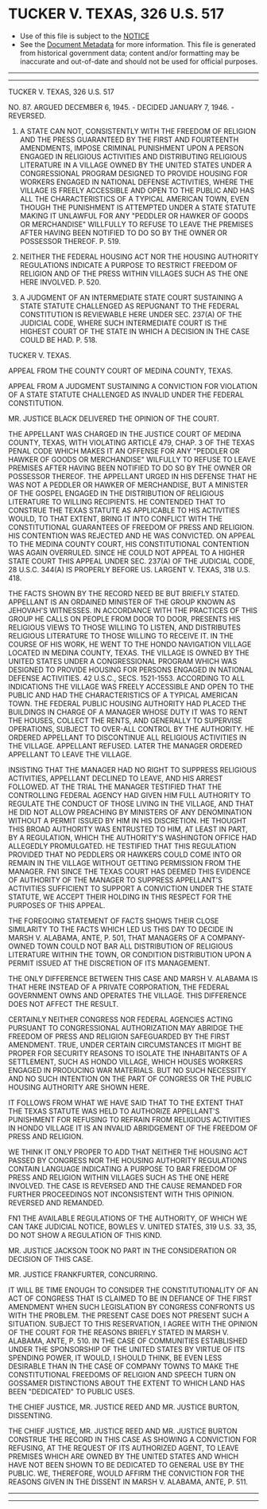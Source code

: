 ---
---

# TUCKER V. TEXAS, 326 U.S. 517

* Use of this file is subject to the [NOTICE](https://github.com/publicdocs/notice/blob/master/NOTICE)
* See the [Document Metadata](../../../) for more information.
  This file is generated from historical government data; content and/or formatting may be inaccurate and out-of-date and should not be used for official purposes.

----------
----------

TUCKER V. TEXAS, 326 U.S. 517

NO. 87.  ARGUED DECEMBER 6, 1945.  - DECIDED JANUARY 7, 1946.  - REVERSED.

1.  A STATE CAN NOT, CONSISTENTLY WITH THE FREEDOM OF RELIGION AND THE PRESS GUARANTEED BY THE FIRST AND FOURTEENTH AMENDMENTS, IMPOSE CRIMINAL PUNISHMENT UPON A PERSON ENGAGED IN RELIGIOUS ACTIVITIES AND DISTRIBUTING RELIGIOUS LITERATURE IN A VILLAGE OWNED BY THE UNITED STATES UNDER A CONGRESSIONAL PROGRAM DESIGNED TO PROVIDE HOUSING FOR WORKERS ENGAGED IN NATIONAL DEFENSE ACTIVITIES, WHERE THE VILLAGE IS FREELY ACCESSIBLE AND OPEN TO THE PUBLIC AND HAS ALL THE CHARACTERISTICS OF A TYPICAL AMERICAN TOWN, EVEN THOUGH THE PUNISHMENT IS ATTEMPTED UNDER A STATE STATUTE MAKING IT UNLAWFUL FOR ANY "PEDDLER OR HAWKER OF GOODS OR MERCHANDISE" WILLFULLY TO REFUSE TO LEAVE THE PREMISES AFTER HAVING BEEN NOTIFIED TO DO SO BY THE OWNER OR POSSESSOR THEREOF.  P. 519.

2.  NEITHER THE FEDERAL HOUSING ACT NOR THE HOUSING AUTHORITY REGULATIONS INDICATE A PURPOSE TO RESTRICT FREEDOM OF RELIGION AND OF THE PRESS WITHIN VILLAGES SUCH AS THE ONE HERE INVOLVED.  P. 520.

3.  A JUDGMENT OF AN INTERMEDIATE STATE COURT SUSTAINING A STATE STATUTE CHALLENGED AS REPUGNANT TO THE FEDERAL CONSTITUTION IS REVIEWABLE HERE UNDER SEC. 237(A) OF THE JUDICIAL CODE, WHERE SUCH INTERMEDIATE COURT IS THE HIGHEST COURT OF THE STATE IN WHICH A DECISION IN THE CASE COULD BE HAD.  P. 518.

TUCKER V. TEXAS.

APPEAL FROM THE COUNTY COURT OF MEDINA COUNTY, TEXAS.

APPEAL FROM A JUDGMENT SUSTAINING A CONVICTION FOR VIOLATION OF A STATE STATUTE CHALLENGED AS INVALID UNDER THE FEDERAL CONSTITUTION.

MR. JUSTICE BLACK DELIVERED THE OPINION OF THE COURT.

THE APPELLANT WAS CHARGED IN THE JUSTICE COURT OF MEDINA COUNTY, TEXAS, WITH VIOLATING ARTICLE 479, CHAP. 3 OF THE TEXAS PENAL CODE WHICH MAKES IT AN OFFENSE FOR ANY "PEDDLER OR HAWKER OF GOODS OR MERCHANDISE" WILFULLY TO REFUSE TO LEAVE PREMISES AFTER HAVING BEEN NOTIFIED TO DO SO BY THE OWNER OR POSSESSOR THEREOF.  THE APPELLANT URGED IN HIS DEFENSE THAT HE WAS NOT A PEDDLER OR HAWKER OF MERCHANDISE, BUT A MINISTER OF THE GOSPEL ENGAGED IN THE DISTRIBUTION OF RELIGIOUS LITERATURE TO WILLING RECIPIENTS.  HE CONTENDED THAT TO CONSTRUE THE TEXAS STATUTE AS APPLICABLE TO HIS ACTIVITIES WOULD, TO THAT EXTENT, BRING IT INTO CONFLICT WITH THE CONSTITUTIONAL GUARANTEES OF FREEDOM OF PRESS AND RELIGION.  HIS CONTENTION WAS REJECTED AND HE WAS CONVICTED.  ON APPEAL TO THE MEDINA COUNTY COURT, HIS CONSTITUTIONAL CONTENTION WAS AGAIN OVERRULED.  SINCE HE COULD NOT APPEAL TO A HIGHER STATE COURT THIS APPEAL UNDER SEC. 237(A) OF THE JUDICIAL CODE, 28 U.S.C. 344(A) IS PROPERLY BEFORE US.  LARGENT V. TEXAS, 318 U.S. 418.

THE FACTS SHOWN BY THE RECORD NEED BE BUT BRIEFLY STATED.  APPELLANT IS AN ORDAINED MINISTER OF THE GROUP KNOWN AS JEHOVAH'S WITNESSES.  IN ACCORDANCE WITH THE PRACTICES OF THIS GROUP HE CALLS ON PEOPLE FROM DOOR TO DOOR, PRESENTS HIS RELIGIOUS VIEWS TO THOSE WILLING TO LISTEN, AND DISTRIBUTES RELIGIOUS LITERATURE TO THOSE WILLING TO RECEIVE IT. IN THE COURSE OF HIS WORK, HE WENT TO THE HONDO NAVIGATION VILLAGE LOCATED IN MEDINA COUNTY, TEXAS.  THE VILLAGE IS OWNED BY THE UNITED STATES UNDER A CONGRESSIONAL PROGRAM WHICH WAS DESIGNED TO PROVIDE HOUSING FOR PERSONS ENGAGED IN NATIONAL DEFENSE ACTIVITIES.  42 U.S.C., SECS. 1521-1553.  ACCORDING TO ALL INDICATIONS THE VILLAGE WAS FREELY ACCESSIBLE AND OPEN TO THE PUBLIC AND HAD THE CHARACTERISTICS OF A TYPICAL AMERICAN TOWN.  THE FEDERAL PUBLIC HOUSING AUTHORITY HAD PLACED THE BUILDINGS IN CHARGE OF A MANAGER WHOSE DUTY IT WAS TO RENT THE HOUSES, COLLECT THE RENTS, AND GENERALLY TO SUPERVISE OPERATIONS, SUBJECT TO OVER-ALL CONTROL BY THE AUTHORITY.  HE ORDERED APPELLANT TO DISCONTINUE ALL RELIGIOUS ACTIVITIES IN THE VILLAGE.  APPELLANT REFUSED.  LATER THE MANAGER ORDERED APPELLANT TO LEAVE THE VILLAGE.

INSISTING THAT THE MANAGER HAD NO RIGHT TO SUPPRESS RELIGIOUS ACTIVITIES, APPELLANT DECLINED TO LEAVE, AND HIS ARREST FOLLOWED.  AT THE TRIAL THE MANAGER TESTIFIED THAT THE CONTROLLING FEDERAL AGENCY HAD GIVEN HIM FULL AUTHORITY TO REGULATE THE CONDUCT OF THOSE LIVING IN THE VILLAGE, AND THAT HE DID NOT ALLOW PREACHING BY MINISTERS OF ANY DENOMINATION WITHOUT A PERMIT ISSUED BY HIM IN HIS DISCRETION.  HE THOUGHT THIS BROAD AUTHORITY WAS ENTRUSTED TO HIM, AT LEAST IN PART, BY A REGULATION, WHICH THE AUTHORITY'S WASHINGTON OFFICE HAD ALLEGEDLY PROMULGATED.  HE TESTIFIED THAT THIS REGULATION PROVIDED THAT NO PEDDLERS OR HAWKERS COULD COME INTO OR REMAIN IN THE VILLAGE WITHOUT GETTING PERMISSION FROM THE MANAGER.  FN1  SINCE THE TEXAS COURT HAS DEEMED THIS EVIDENCE OF AUTHORITY OF THE MANAGER TO SUPPRESS APPELLANT'S ACTIVITIES SUFFICIENT TO SUPPORT A CONVICTION UNDER THE STATE STATUTE, WE ACCEPT THEIR HOLDING IN THIS RESPECT FOR THE PURPOSES OF THIS APPEAL.

THE FOREGOING STATEMENT OF FACTS SHOWS THEIR CLOSE SIMILARITY TO THE FACTS WHICH LED US THIS DAY TO DECIDE IN MARSH V. ALABAMA, ANTE, P. 501, THAT MANAGERS OF A COMPANY-OWNED TOWN COULD NOT BAR ALL DISTRIBUTION OF RELIGIOUS LITERATURE WITHIN THE TOWN, OR CONDITION DISTRIBUTION UPON A PERMIT ISSUED AT THE DISCRETION OF ITS MANAGEMENT.

THE ONLY DIFFERENCE BETWEEN THIS CASE AND MARSH V. ALABAMA IS THAT HERE INSTEAD OF A PRIVATE CORPORATION, THE FEDERAL GOVERNMENT OWNS AND OPERATES THE VILLAGE.  THIS DIFFERENCE DOES NOT AFFECT THE RESULT.

CERTAINLY NEITHER CONGRESS NOR FEDERAL AGENCIES ACTING PURSUANT TO CONGRESSIONAL AUTHORIZATION MAY ABRIDGE THE FREEDOM OF PRESS AND RELIGION SAFEGUARDED BY THE FIRST AMENDMENT.  TRUE, UNDER CERTAIN CIRCUMSTANCES IT MIGHT BE PROPER FOR SECURITY REASONS TO ISOLATE THE INHABITANTS OF A SETTLEMENT, SUCH AS HONDO VILLAGE, WHICH HOUSES WORKERS ENGAGED IN PRODUCING WAR MATERIALS.  BUT NO SUCH NECESSITY AND NO SUCH INTENTION ON THE PART OF CONGRESS OR THE PUBLIC HOUSING AUTHORITY ARE SHOWN HERE.

IT FOLLOWS FROM WHAT WE HAVE SAID THAT TO THE EXTENT THAT THE TEXAS STATUTE WAS HELD TO AUTHORIZE APPELLANT'S PUNISHMENT FOR REFUSING TO REFRAIN FROM RELIGIOUS ACTIVITIES IN HONDO VILLAGE IT IS AN INVALID ABRIDGEMENT OF THE FREEDOM OF PRESS AND RELIGION.

WE THINK IT ONLY PROPER TO ADD THAT NEITHER THE HOUSING ACT PASSED BY CONGRESS NOR THE HOUSING AUTHORITY REGULATIONS CONTAIN LANGUAGE INDICATING A PURPOSE TO BAR FREEDOM OF PRESS AND RELIGION WITHIN VILLAGES SUCH AS THE ONE HERE INVOLVED.  THE CASE IS REVERSED AND THE CAUSE REMANDED FOR FURTHER PROCEEDINGS NOT INCONSISTENT WITH THIS OPINION.  REVERSED AND REMANDED.

FN1  THE AVAILABLE REGULATIONS OF THE AUTHORITY, OF WHICH WE CAN TAKE JUDICIAL NOTICE, BOWLES V. UNITED STATES, 319 U.S. 33, 35, DO NOT SHOW A REGULATION OF THIS KIND.

MR. JUSTICE JACKSON TOOK NO PART IN THE CONSIDERATION OR DECISION OF THIS CASE.

MR. JUSTICE FRANKFURTER, CONCURRING.

IT WILL BE TIME ENOUGH TO CONSIDER THE CONSTITUTIONALITY OF AN ACT OF CONGRESS THAT IS CLAIMED TO BE IN DEFIANCE OF THE FIRST AMENDMENT WHEN SUCH LEGISLATION BY CONGRESS CONFRONTS US WITH THE PROBLEM.  THE PRESENT CASE DOES NOT PRESENT SUCH A SITUATION.  SUBJECT TO THIS RESERVATION, I AGREE WITH THE OPINION OF THE COURT FOR THE REASONS BRIEFLY STATED IN MARSH V. ALABAMA, ANTE, P. 510.  IN THE CASE OF COMMUNITIES ESTABLISHED UNDER THE SPONSORSHIP OF THE UNITED STATES BY VIRTUE OF ITS SPENDING POWER, IT WOULD, I SHOULD THINK, BE EVEN LESS DESIRABLE THAN IN THE CASE OF COMPANY TOWNS TO MAKE THE CONSTITUTIONAL FREEDOMS OF RELIGION AND SPEECH TURN ON GOSSAMER DISTINCTIONS ABOUT THE EXTENT TO WHICH LAND HAS BEEN "DEDICATED" TO PUBLIC USES.

THE CHIEF JUSTICE, MR. JUSTICE REED AND MR. JUSTICE BURTON, DISSENTING.

THE CHIEF JUSTICE, MR. JUSTICE REED AND MR. JUSTICE BURTON CONSTRUE THE RECORD IN THIS CASE AS SHOWING A CONVICTION FOR REFUSING, AT THE REQUEST OF ITS AUTHORIZED AGENT, TO LEAVE PREMISES WHICH ARE OWNED BY THE UNITED STATES AND WHICH HAVE NOT BEEN SHOWN TO BE DEDICATED TO GENERAL USE BY THE PUBLIC.  WE, THEREFORE, WOULD AFFIRM THE CONVICTION FOR THE REASONS GIVEN IN THE DISSENT IN MARSH V. ALABAMA, ANTE, P. 511.


----------
----------


